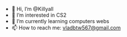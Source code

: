 - 👋 Hi, I’m @Killyall
- 👀 I’m interested in CS2
- 🌱 I’m currently learning computers webs
- 📫 How to reach me: vladbtw567@gmail.com

<!---
Killyall/Killyall is a ✨ special ✨ repository because its `README.md` (this file) appears on your GitHub profile.
You can click the Preview link to take a look at your changes.
--->
